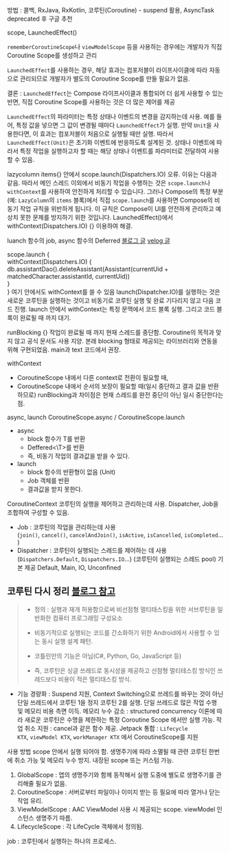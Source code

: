 방법 : 콜백, RxJava, RxKotlin, 코루틴(Coroutine) - suspend 활용, AsyncTask deprecated 후 구글 추천


scope, LaunchedEffect()

`rememberCoroutineScope`나 `viewModelScope` 등을 사용하는 경우에는 개발자가 직접 Coroutine Scope를 생성하고 관리


`LaunchedEffect`를 사용하는 경우, 해당 효과는 컴포저블이 라이프사이클에 따라 자동으로 관리되므로 개발자가 별도의 Coroutine Scope를 만들 필요가 없음.


결론 : `LaunchedEffect`는 Compose 라이프사이클과 통합되어 더 쉽게 사용할 수 있는 반면, 직접 Coroutine Scope를 사용하는 것은 더 많은 제어를 제공


`LaunchedEffect`의 파라미터는 특정 상태나 이벤트의 변경을 감지하는데 사용.
예를 들어, 특정 값을 넣으면 그 값이 변경될 때마다 `LaunchedEffect`가 실행. 
만약 `Unit`을 사용한다면, 이 효과는 컴포저블이 처음으로 실행될 때만 실행.
따라서 `LaunchedEffect(Unit)`은 초기화 이벤트에 반응하도록 설계된 것.
상태나 이벤트에 따라서 특정 작업을 실행하고자 할 때는 해당 상태나 이벤트를 파라미터로 전달하여 사용할 수 있음.


lazycolumn items{} 안에서 scope.launch(Dispatchers.IO) 오류.
이유는 다음과 같음. 
따라서 메인 스레드 이외에서 비동기 작업을 수행하는 것은 `scope.launch`나 `withContext`를 사용하여 안전하게 처리할 수 있습니다. 그러나 Compose의 특정 부분(예: `LazyColumn`의 `items` 블록)에서 직접 `scope.launch`를 사용하면 Compose의 비동기 작업 규칙을 위반하게 됩니다. 이 규칙은 Compose이 UI를 안전하게 관리하고 예상치 못한 문제를 방지하기 위한 것입니다.
LaunchedEffect()에서 withContext(Dispatchers.IO) {} 이용하여 해결.


luanch 함수의 job, async 함수의 Deferred [블로그 글](https://hodie.tistory.com/85) [velog 글](https://velog.io/@jkh9615/kotlin-Coroutine-%EC%9E%85%EB%AC%B8-%EC%9A%A9%EC%96%B4%EC%A0%95%EB%A6%AC)

scope.launch {  
    withContext(Dispatchers.IO) {  
        db.assistantDao().deleteAssistant(Assistant(currentUid + matchedCharacter.assistantId, currentUid))  
    }  
}
여기 안에서도 withContext를 쓸 수 있음
launch(Dispatcher.IO)를 실행하는 것은 새로운 코루틴을 실행하는 것이고 비동기로 코루틴 실행 및 완료 기다리지 않고 다음 코드 진행.
launch 안에서 withContext는 특정 문맥에서 코드 블록 실행.
그리고 코드 블록이 완료될 때 까지 대기.

runBlocking {}
작업이 완료될 때 까지 현재 스레드를 중단함. Coroutine의 목적과 맞지 않고 공식 문서도 사용 지양.
본래 blocking 형태로 제공되는 라이브러리와 연동을 위해 구현되었음. main과 text 코드에서 권장.

withContext 
- CoroutineScope 내에서 다른 context로 전환이 필요할 때,
- CoroutineScope 내에서 순서의 보장이 필요할 때(일시 중단하고 결과 값을 반환하므로)
runBlocking과 차이점은 현재 스레드를 완전 중단이 아닌 일시 중단한다는 점.

async, launch
CoroutineScope.async / CoroutineScope.launch
- async
    - block 함수가 T를 반환
    - Deffered<\T>를 반환
    - 즉, 비동기 작업의 결과값을 받을 수 있다.
- launch
    - block 함수의 반환형이 없음 (Unit)
    - Job 객체를 반환
    - 결과값을 받지 못한다.


CoroutineContext
코루틴의 실행을 제어하고 관리하는데 사용. Dispatcher, Job을 조합하여 구성할 수 있음.
- Job : 코루틴의 작업을 관리하는데 사용 (`join()`, `cancel()`, `cancelAndJoin()`, `isActive`, `isCancelled`, `isCompleted`...)
- Dispatcher : 코루틴이 실행되는 스레드를 제어하는 데 사용 (`Dispatchers.Default`, `Dispatchers.IO`...)
(코루틴이 실행되는 스레드 pool) 기본 제공 Default, Main, IO, Unconfined


## 코루틴 다시 정리 [블로그 참고](https://velog.io/@paulus0617/Android-async)
>- 정의 : 실행과 재개 허용함으로써 비선점형 멀티태스킹을 위한 서브루틴을 일반화한 컴퓨터 프로그래밍 구성요소
>
>- 비동기적으로 실행되는 코드를 간소화하기 위한 Android에서 사용할 수 있는 동시 실행 설계 패턴.
>
>- 코틀린만의 기능은 아님(C#, Python, Go, JavaScript 등)
>
>- 즉, 코루틴은 싱글 쓰레드로 동시성을 제공하고 선점형 멀티테스킹 방식인 쓰레드보다 비용이 적은 멀티태스킹 방식.

- 기능 
	경량화 : Suspend 지원, Context Switching으로 쓰레드를 바꾸는 것이 아닌 단일 쓰레드에서 코루틴 1을 정지 코루틴 2를 실행. 단일 쓰레드로 많은 작업 수행 및 메모리 비용 측면 이득.
	메모리 누수 감소 : structured concurrency 이론에 따라 새로운 코루틴은 수명을 제한하는 특정 Coroutine Scope 에서만 실행 가능.
	작업 취소 지원 : cancel과 같은 함수 제공.
	Jetpack 통합 : `Lifecycle KTX`, `viewModel KTX`, `workManager KTX` 에서 CoroutineScope를 지원

사용 방법
scope 안에서 실행 되어야 함. 
생명주기에 따라 소멸될 때 관련 코루틴 한번에 취소 가능 및 메모리 누수 방지.
내장된 scope 또는 커스텀 가능.
1. GlobalScope : 앱의 생명주기와 함께 동작해서 실행 도중에 별도로 생명주기를 관리해줄 필요가 없음.
2. CoroutineScope : 서버로부터 파일이나 이미지 받는 등 필요에 따라 열거나 닫는 작업 유리.
3. ViewModelScope : AAC ViewModel 사용 시 제공되는 scope. viewModel 인스턴스 생명주기 따름.
4. LifecycleScope : 각 LifeCycle 객체에서 정의됨.


job : 코루틴에서 실행하는 하나의 프로세스.

